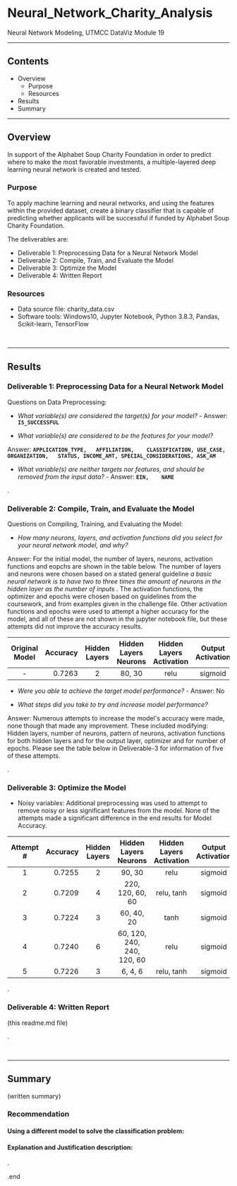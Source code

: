 # Neural_Network_Charity_Analysis
Neural Network Modeling, UTMCC DataViz Module 19

---

## Contents 
  * Overview
    - Purpose
    - Resources
  * Results
  * Summary
 

---  

## Overview 
  
  In support of the Alphabet Soup Charity Foundation in order to predict where to make the most favorable investments, a multiple-layered deep learning neural network is created and tested. 

   ### Purpose
   To apply machine learning and neural networks, and using the features within the provided dataset, create a binary classifier that is capable of predicting whether applicants will be successful if funded by Alphabet Soup Charity Foundation. 
  
   The deliverables are: 
   - Deliverable 1: Preprocessing Data for a Neural Network Model
   - Deliverable 2: Compile, Train, and Evaluate the Model
   - Deliverable 3: Optimize the Model
   - Deliverable 4: Written Report 
  
   
  
   ### Resources
  * Data source file: charity_data.csv
  * Software tools: Windows10, Jupyter Notebook, Python 3.8.3, Pandas, Scikit-learn, TensorFlow
  
<br>

--- 

## Results


### Deliverable 1: Preprocessing Data for a Neural Network Model



Questions on Data Preprocessing:

- *What variable(s) are considered the target(s) for your model?*  - Answer: **`IS_SUCCESSFUL`**

- *What variable(s) are considered to be the features for your model?*

 Answer: **`APPLICATION_TYPE,	AFFILIATION,	CLASSIFICATION,	USE_CASE,	ORGANIZATION,	STATUS,	INCOME_AMT,	SPECIAL_CONSIDERATIONS,	ASK_AM`**


- *What variable(s) are neither targets nor features, and should be removed from the input data?*  - Answer: **`EIN,	NAME`**

.

### Deliverable 2: Compile, Train, and Evaluate the Model



Questions on Compiling, Training, and Evaluating the Model:
- *How many neurons, layers, and activation functions did you select for your neural network model, and why?*

 Answer: For the initial model, the number of layers, neurons, activation functions and eopchs are shown in the table below. The number of layers and neurons were chosen based on a stated general guideline *a basic neural network is to have two to three times the amount of neurons in the hidden layer as the number of inputs* . The activation functions, the optimizer and epochs were chosen based on guidelines from the coursework, and from examples given in the challenge file. Other activation functions and epochs were used to attempt a higher accuracy for the model, and all of these are not shown in the jupyter notebook file, but these attempts did not improve the accuracy results. 


| Original<br>Model | Accuracy | Hidden Layers | Hidden Layers Neurons |  Hidden Layers Activation | Output Activation | Optimizer | Epochs |
| :---: | ---: | :---: | :---: | :---: | :---: | :---: | :---: |
| - | 0.7263 | 2 | 80, 30 | relu | sigmoid | Adam | 50 |


- *Were you able to achieve the target model performance?*  - Answer: No


- *What steps did you take to try and increase model performance?*

 Answer: Numerous attempts to increase the model's accuracy were made, none though that made any improvement. These included modifying: Hidden layers, number of neurons, pattern of neurons, activation functions for both hidden layers and for the output layer, optimizer and for number of epochs. Please see the table below in Deliverable-3 for information of five of these attempts. 

.

### Deliverable 3: Optimize the Model


- Noisy variables: Additional preprocessing was used to attempt to remove noisy or less significant features from the model. None of the attempts made a significant difference in the end results for Model Accuracy. 


| Attempt # | Accuracy | Hidden Layers | Hidden Layers Neurons |  Hidden Layers Activation | Output Activation | Optimizer | Epochs |
| :---: | ---: | :---: | :---: | :---: | :---: | :---: | :---: |
| 1 | 0.7255 | 2 | 90, 30 | relu | sigmoid | Adam | 50 |
| 2 | 0.7209 | 4 | 220, 120, 60, 60 | relu, tanh | sigmoid | Adam | 300 |
| 3 | 0.7224 | 3 | 60, 40, 20 | tanh | sigmoid | Adam | 50 |
| 4 | 0.7240 | 6 | 60, 120, 240, 240, 120, 60 | relu | sigmoid | Adam | 50 |
| 5 | 0.7226 | 3 | 6, 4, 6 | relu, tanh | sigmoid | Adam | 50 |



.

### Deliverable 4: Written Report 
   (this readme.md file)


.

<br>

---

## Summary
  (written summary)

### Recommendation 

#### Using a different model to solve the classification problem:


#### Explanation and Justification description:

.

.end

